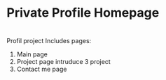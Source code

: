 # Private Profile Homepage
# 
# 
Profil project
Includes pages:
1. Main page 
2. Project page
   intruduce 3 project
3. Contact me page

